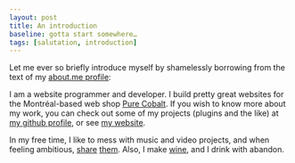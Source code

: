 ```yaml
---
layout: post
title: An introduction
baseline: gotta start somewhere…
tags: [salutation, introduction]
---
```


Let me ever so briefly introduce myself by shamelessly borrowing from the text of my [about.me profile][]:

  [about.me profile]: http://about.me/andrewpatton "Go ahead and check it out; it’s a good profile"

I am a website programmer and developer. I build pretty great websites for the Montréal-based web shop [Pure Cobalt][]. If you wish to know more about my work, you can check out some of my projects (plugins and the like) at [my github profile][github], or see [my website][].

  [Pure Cobalt]: http//www.purecobalt.com
  [github]: http://github.com/acusti "Mostly WordPress plugins as of today"
  [my website]: http://www.acusti.ca "Includes a list of many of the websites I have built"

In my free time, I like to mess with music and video projects, and when feeling ambitious, [share][myspace] [them][youtube]. Also, I make [wine][], and I drink with abandon.

  [myspace]: http://www.myspace.com/beesallover "Myspace. Perhaps the music shows promise, but it’s mostly pretty rough. Or honest, if you’d like."
  [youtube]: http://www.youtube.com/user/waveweaverjr "Youtube. I’m most proud of “freedom reruns”"
  [wine]: https://twitter.com/wyattjaster/status/152977050486050816 "The strawberry wine was tasty"